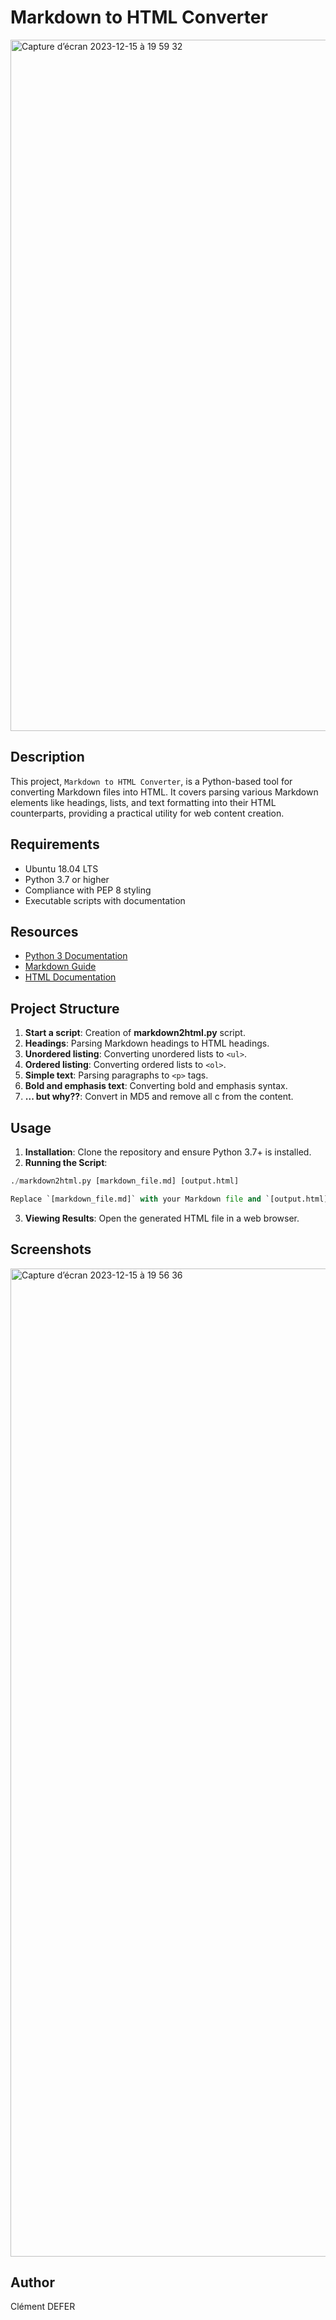 # Markdown to HTML Converter

<img width="1106" alt="Capture d’écran 2023-12-15 à 19 59 32" src="https://github.com/MathieuMorel62/holbertonschool-Markdown2HTML/assets/113856302/df400795-5eaa-46f1-a123-2df990020983">


## Description
This project, `Markdown to HTML Converter`, is a Python-based tool for converting Markdown files into HTML. It covers parsing various Markdown elements like headings, lists, and text formatting into their HTML counterparts, providing a practical utility for web content creation.

## Requirements
- Ubuntu 18.04 LTS
- Python 3.7 or higher
- Compliance with PEP 8 styling
- Executable scripts with documentation

## Resources
- [Python 3 Documentation](https://www.python.org/doc/)
- [Markdown Guide](https://www.markdownguide.org/)
- [HTML Documentation](https://developer.mozilla.org/en-US/docs/Web/HTML)

## Project Structure
1. **Start a script**: Creation of **markdown2html.py** script.
2. **Headings**: Parsing Markdown headings to HTML headings.
3. **Unordered listing**: Converting unordered lists to `<ul>`.
4. **Ordered listing**: Converting ordered lists to `<ol>`.
5. **Simple text**: Parsing paragraphs to `<p>` tags.
6. **Bold and emphasis text**: Converting bold and emphasis syntax.
7. **... but why??**: Convert in MD5 and remove all c from the content.

## Usage
1. **Installation**: Clone the repository and ensure Python 3.7+ is installed.
2. **Running the Script**:

```python
./markdown2html.py [markdown_file.md] [output.html]

Replace `[markdown_file.md]` with your Markdown file and `[output.html]` with your output file name.
```

3. **Viewing Results**: Open the generated HTML file in a web browser.

## Screenshots
<img width="1581" alt="Capture d’écran 2023-12-15 à 19 56 36" src="https://github.com/MathieuMorel62/holbertonschool-Markdown2HTML/assets/113856302/29b77b7f-1ff8-4201-b6f6-1dacb89c9d20">

## Author

Clément DEFER